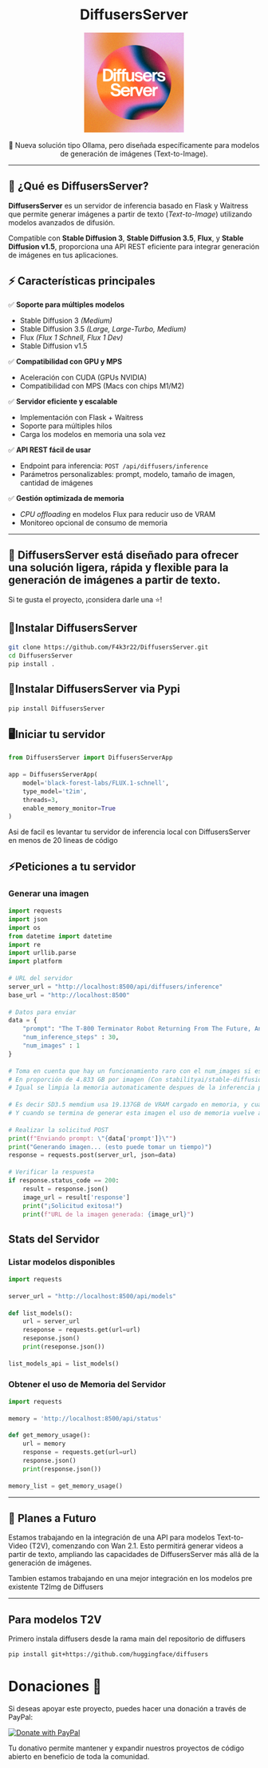 <h1 align="center">DiffusersServer</h1>

<div align="center">
  <img src="static/Diffusers_Server.png" alt="DiffusersServer Logo" width="200"/>
</div>

<p align="center">
  🚀 Nueva solución tipo Ollama, pero diseñada específicamente para modelos de generación de imágenes (Text-to-Image).
</p>

---

## 🌟 ¿Qué es DiffusersServer?

**DiffusersServer** es un servidor de inferencia basado en Flask y Waitress que permite generar imágenes a partir de texto (*Text-to-Image*) utilizando modelos avanzados de difusión.

Compatible con **Stable Diffusion 3**, **Stable Diffusion 3.5**, **Flux**, y **Stable Diffusion v1.5**, proporciona una API REST eficiente para integrar generación de imágenes en tus aplicaciones.

## ⚡ Características principales

✅ **Soporte para múltiples modelos**

- Stable Diffusion 3 *(Medium)*
- Stable Diffusion 3.5 *(Large, Large-Turbo, Medium)*
- Flux *(Flux 1 Schnell, Flux 1 Dev)*
- Stable Diffusion v1.5

✅ **Compatibilidad con GPU y MPS**

- Aceleración con CUDA (GPUs NVIDIA)
- Compatibilidad con MPS (Macs con chips M1/M2)

✅ **Servidor eficiente y escalable**

- Implementación con Flask + Waitress
- Soporte para múltiples hilos
- Carga los modelos en memoria una sola vez

✅ **API REST fácil de usar**

- Endpoint para inferencia: `POST /api/diffusers/inference`
- Parámetros personalizables: prompt, modelo, tamaño de imagen, cantidad de imágenes

✅ **Gestión optimizada de memoria**

- *CPU offloading* en modelos Flux para reducir uso de VRAM
- Monitoreo opcional de consumo de memoria

---

## 🚀 DiffusersServer está diseñado para ofrecer una solución ligera, rápida y flexible para la generación de imágenes a partir de texto.

Si te gusta el proyecto, ¡considera darle una ⭐!

## 🚀Instalar DiffusersServer
```bash
git clone https://github.com/F4k3r22/DiffusersServer.git
cd DiffusersServer
pip install .
```

## 🚀Instalar DiffusersServer via Pypi
```bash
pip install DiffusersServer
```

## 🖥️Iniciar tu servidor
```python
from DiffusersServer import DiffusersServerApp

app = DiffusersServerApp(
    model='black-forest-labs/FLUX.1-schnell',
    type_model='t2im',
    threads=3,
    enable_memory_monitor=True
)
```
Asi de facil es levantar tu servidor de inferencia local con DiffusersServer en menos de 20 lineas de código

## ⚡Peticiones a tu servidor

### Generar una imagen
```python
import requests
import json
import os
from datetime import datetime
import re
import urllib.parse
import platform

# URL del servidor
server_url = "http://localhost:8500/api/diffusers/inference"
base_url = "http://localhost:8500"  

# Datos para enviar
data = {
    "prompt": "The T-800 Terminator Robot Returning From The Future, Anime Style",
    "num_inference_steps" : 30,
    "num_images" : 1
}

# Toma en cuenta que hay un funcionamiento raro con el num_images si es mayor que 1, se va llenando la memoria
# En proporción de 4.833 GB por imagen (Con stabilityai/stable-diffusion-3.5-medium)
# Igual se limpia la memoria automaticamente despues de la inferencia para no saturar la memoria excesivamente

# Es decir SD3.5 memdium usa 19.137GB de VRAM cargado en memoria, y cuando se pide una imagen sube 23.970GB de VRAM
# Y cuando se termina de generar esta imagen el uso de memoria vuelve al 19.137GB de la carga inicial

# Realizar la solicitud POST
print(f"Enviando prompt: \"{data['prompt']}\"")
print("Generando imagen... (esto puede tomar un tiempo)")
response = requests.post(server_url, json=data)

# Verificar la respuesta
if response.status_code == 200:
    result = response.json()
    image_url = result['response']
    print("¡Solicitud exitosa!")
    print(f"URL de la imagen generada: {image_url}")
```

## Stats del Servidor
### Listar modelos disponibles
```python
import requests

server_url = "http://localhost:8500/api/models"

def list_models():
    url = server_url
    reseponse = requests.get(url=url)
    reseponse.json()
    print(reseponse.json())

list_models_api = list_models()
```
### Obtener el uso de Memoria del Servidor
```python
import requests

memory = 'http://localhost:8500/api/status'

def get_memory_usage():
    url = memory
    response = requests.get(url=url)
    response.json()
    print(response.json())

memory_list = get_memory_usage()
```

---

## 🚀 Planes a Futuro

Estamos trabajando en la integración de una API para modelos Text-to-Video (T2V), comenzando con Wan 2.1. Esto permitirá generar videos a partir de texto, ampliando las capacidades de DiffusersServer más allá de la generación de imágenes.

Tambien estamos trabajando en una mejor integración en los modelos pre existente T2Img de Diffusers

---

## Para modelos T2V
Primero instala diffusers desde la rama main del repositorio de diffusers
```bash
pip install git+https://github.com/huggingface/diffusers
```

# Donaciones 💸

Si deseas apoyar este proyecto, puedes hacer una donación a través de PayPal:

[![Donate with PayPal](https://www.paypalobjects.com/en_US/i/btn/btn_donateCC_LG.gif)](https://www.paypal.com/donate?hosted_button_id=KZZ88H2ME98ZG)

Tu donativo permite mantener y expandir nuestros proyectos de código abierto en beneficio de toda la comunidad.
